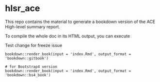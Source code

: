
# hlsr_ace

<!-- badges: start -->
<!-- badges: end -->

This repo contains the material to generate a bookdown version of the ACE High-level summary report.

To compile the whole doc in its HTML output, you can execute

Test change for freeze issue

```
bookdown::render_book(input = 'index.Rmd', output_format = 'bookdown::gitbook')

# for Bootstrap4 version
bookdown::render_book(input = 'index.Rmd', output_format = 'bookdown::bs4_book')

```

